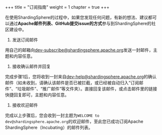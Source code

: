 +++
title = "订阅指南"
weight = 1
chapter = true
+++

在使用ShardingSphere的过程中，如果您发现任何问题，有新的想法、建议都可以通过**Apache邮件列表、GitHub提交issue的方式**参与到ShardingSphere的社区建设中。

1. 发送订阅邮件

用自己的邮箱向[dev-subscribe@shardingsphere.apache.org](mailto:dev-subscribe@shardingsphere.apache.org)发送一封邮件，主题和内容任意。

1. 接收确认邮件并回复

完成步骤1后，您将收到一封来自[dev-help@shardingsphere.apache.org](mailto:dev-help@shardingsphere.apache.org)的确认邮件（如未收到，请确认该邮件是否已被拦截，或已经被自动归入“订阅邮件”、“垃圾邮件”、“推广邮件”等文件夹）。直接回复该邮件，或点击邮件里的链接快捷回复即可，主题和内容任意。
 
1. 接收欢迎邮件

完成以上步骤后，您会收到一封主题为`WELCOME to dev@shardingsphere.apache.org`的欢迎邮件，至此您已成功订阅Apache ShardingSphere（Incubating）的邮件列表。
